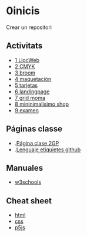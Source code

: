 # 0inicis
Crear un repositori

## Activitats
* [1 LlocWeb](https://gemadel.github.io/1llocweb/)
* [2 CMYK](https://gemadel.github.io/2cmyk/)
* [3 broom](https://gemadel.github.io/3broom/)
* [4 maquetación]( https://gemadel.github.io/4-maquetacion/)
* [5  tarjetas](https://gemadel.github.io/5-tarjetas/)
* [6 landingpage ](https://gemadel.github.io/6-landingpage/)
* [7 grid moma]( https://gemadel.github.io/7-grid-moma)
* [8 mininimalisimo shop]( https://gemadel.github.io/8-gridavea-miminshop/)
* [9 examen](https://gemadel.github.io/examen/)
## Páginas classe
*  .[Página clase 2GP]( https://arquesm.github.io/2GP)
* .[Lenguaje  etiquietes github](https://github.com/adam-p/markdown-here/wiki/Markdown-Cheatsheet)

## Manuales
* [w3schools](https://www.w3schools.com/)

## Cheat sheet
* [html](https://websitesetup.org/HTML5-cheat-sheet.pdf)
* [css](https://websitesetup.org/wp-content/uploads/2016/10/wsu-css-cheat-sheet.pdf)
* [p5js](https://github.com/bmoren/p5js-cheat-sheet)
